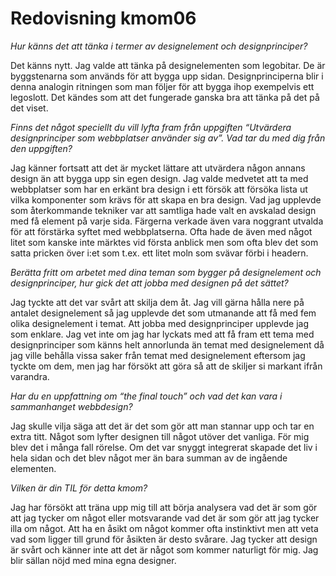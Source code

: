 ---
---
Redovisning kmom06
=========================

_Hur känns det att tänka i termer av designelement och designprinciper?_

Det känns nytt. Jag valde att tänka på designelementen som legobitar. De är byggstenarna som används för att bygga upp sidan. Designprinciperna blir i denna analogin ritningen som man följer för att bygga ihop exempelvis ett legoslott. Det kändes som att det fungerade ganska bra att tänka på det på det viset.

_Finns det något speciellt du vill lyfta fram från uppgiften “Utvärdera designprinciper som webbplatser använder sig av”. Vad tar du med dig från den uppgiften?_

Jag känner fortsatt att det är mycket lättare att utvärdera någon annans design än att bygga upp sin egen design. Jag valde medvetet att ta med webbplatser som har en erkänt bra design i ett försök att försöka lista ut vilka komponenter som krävs för att skapa en bra design. Vad jag upplevde som återkommande tekniker var att samtliga hade valt en avskalad design med få element på varje sida. Färgerna verkade även vara noggrant utvalda för att förstärka syftet med webbplatserna. Ofta hade de även med något litet som kanske inte märktes vid första anblick men som ofta blev det som satta pricken över i:et som t.ex. ett litet moln som svävar förbi i headern.

_Berätta fritt om arbetet med dina teman som bygger på designelement och designprinciper, hur gick det att jobba med designen på det sättet?_

Jag tyckte att det var svårt att skilja dem åt. Jag vill gärna hålla nere på antalet designelement så jag upplevde det som utmanande att få med fem olika designelement i temat. Att jobba med designprinciper upplevde jag som enklare. Jag vet inte om jag har lyckats med att få fram ett tema med designprinciper som känns helt annorlunda än temat med designelement då jag ville behålla vissa saker från temat med designelement eftersom jag tyckte om dem, men jag har försökt att göra så att de skiljer si markant ifrån varandra.

_Har du en uppfattning om “the final touch” och vad det kan vara i sammanhanget webbdesign?_

Jag skulle vilja säga att det är det som gör att man stannar upp och tar en extra titt. Något som lyfter designen till något utöver det vanliga. För mig blev det i många fall rörelse. Om det var snyggt integrerat skapade det liv i hela sidan och det blev något mer än bara summan av de ingående elementen.

_Vilken är din TIL för detta kmom?_

Jag har försökt att träna upp mig till att börja analysera vad det är som gör att jag tycker om något eller motsvarande vad det är som gör att jag tycker illa om något. Att ha en åsikt om något kommer ofta instinktivt men att veta vad som ligger till grund för åsikten är desto svårare. Jag tycker att design är svårt och känner inte att det är något som kommer naturligt för mig. Jag blir sällan nöjd med mina egna designer. 
